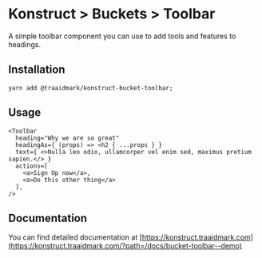 # Konstruct > Buckets > Toolbar

A simple toolbar component you can use to add tools and features to headings.

## Installation

`yarn add @traaidmark/konstruct-bucket-toolbar;`

## Usage

````
<Toolbar
  heading="Why we are so great"
  headingAs={ (props) => <h2 { ...props } }
  text={ <>Nulla leo odio, ullamcorper vel enim sed, maximus pretium sapien.</> }
  actions=[
    <a>Sign Up now</a>,
    <a>Do this other thing</a>
  ],
/>
````

## Documentation

You can find detailed documentation at [https://konstruct.traaidmark.com](https://konstruct.traaidmark.com/?path=/docs/bucket-toolbar--demo)
